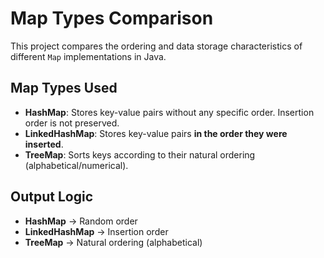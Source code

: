 # Map Types Comparison

This project compares the ordering and data storage characteristics of different `Map` implementations in Java.

## Map Types Used
- **HashMap**: Stores key-value pairs without any specific order. Insertion order is not preserved.
- **LinkedHashMap**: Stores key-value pairs **in the order they were inserted**.
- **TreeMap**: Sorts keys according to their natural ordering (alphabetical/numerical).

## Output Logic
- **HashMap** → Random order
- **LinkedHashMap** → Insertion order
- **TreeMap** → Natural ordering (alphabetical)
